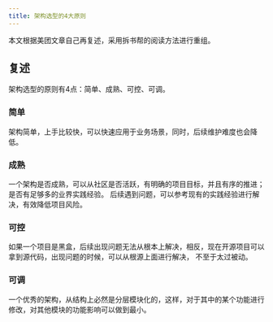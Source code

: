 ```yaml
---
title: 架构选型的4大原则
---
```

本文根据美团文章自己再复述，采用拆书帮的阅读方法进行重组。


## 复述
架构选型的原则有4点：简单、成熟、可控、可调。

### 简单
架构简单，上手比较快，可以快速应用于业务场景，同时，后续维护难度也会降低。

### 成熟
一个架构是否成熟，可以从社区是否活跃，有明确的项目目标，并且有序的推进；是否有足够多的业界实践经验。
后续遇到问题，可以参考现有的实践经验进行解决，有效降低项目风险。

### 可控
如果一个项目是黑盒，后续出现问题无法从根本上解决，相反，现在开源项目可以拿到源代码，出现问题的时候，可以从根源上面进行解决，
不至于太过被动。

### 可调
一个优秀的架构，从结构上必然是分层模块化的，这样，对于其中的某个功能进行修改，对其他模块的功能影响可以做到最小。

